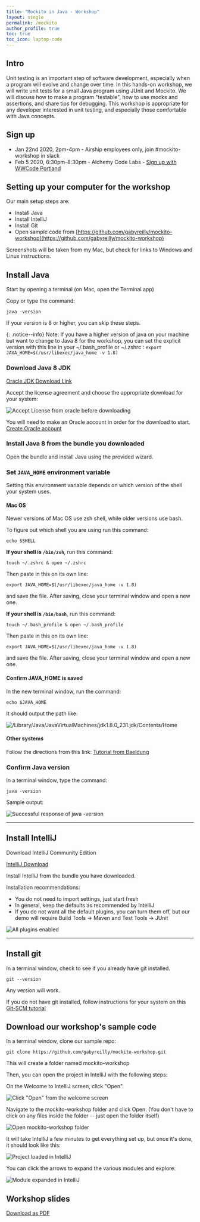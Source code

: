 ```yaml
---
title: "Mockito in Java - Workshop"
layout: single
permalink: /mockito
author_profile: true
toc: true
toc_icon: laptop-code
---
```

## Intro

Unit testing is an important step of software development, especially when a program will evolve and change over time. In this hands-on workshop, we will write unit tests for a small Java program using JUnit and Mockito. We will discuss how to make a program "testable", how to use mocks and assertions, and share tips for debugging. This workshop is appropriate for any developer interested in unit testing, and especially those comfortable with Java concepts.

## Sign up

* Jan 22nd 2020, 2pm-4pm - Airship employees only, join #mockito-workshop in slack
* Feb 5 2020, 6:30pm-8:30pm - Alchemy Code Labs - [Sign up with WWCode Portland](https://www.meetup.com/Women-Who-Code-Portland/events/267976530/)

## Setting up your computer for the workshop

Our main setup steps are:
* Install Java
* Install IntelliJ
* Install Git
* Open sample code from [https://github.com/gabyreilly/mockito-workshop](https://github.com/gabyreilly/mockito-workshop)

Screenshots will be taken from my Mac, but check for links to Windows and Linux instructions.



## Install Java

Start by opening a terminal (on Mac, open the Terminal app)

Copy or type the command:

```
java -version
```

If your version is 8 or higher, you can skip these steps.

{: .notice--info}
Note: If you have a higher version of java on your machine but want to change to Java 8 for the workshop,
you can set the explicit version with this line in your ~/.bash_profile or ~/.zshrc : 
 `export JAVA_HOME=$(/usr/libexec/java_home -v 1.8)`


### Download Java 8 JDK

[Oracle JDK Download Link](https://www.oracle.com/technetwork/java/javase/downloads/jdk8-downloads-2133151.html)

Accept the license agreement and choose the appropriate download for your system:

![Accept License from oracle before downloading](/assets/images/workshop-install/accept-oracle.jpg)


You will need to make an Oracle account in order for the download to start.
[Create Oracle account](https://profile.oracle.com/myprofile/account/create-account.jspx)

### Install Java 8 from the bundle you downloaded

Open the bundle and install Java using the provided wizard.

### Set `JAVA_HOME` environment variable

Setting this environment variable depends on which version of the shell your system uses. 

#### Mac OS
Newer versions of Mac OS use zsh shell, while older versions use bash.

To figure out which shell you are using run this command:

    echo $SHELL


**If your shell is `/bin/zsh`**, run this command:

    touch ~/.zshrc & open ~/.zshrc

Then paste in this on its own line:

    export JAVA_HOME=$(/usr/libexec/java_home -v 1.8)

and save the file.  After saving, close your terminal window and open a new one.

**If your shell is `/bin/bash`**, run this command:

    touch ~/.bash_profile & open ~/.bash_profile

Then paste in this on its own line:

    export JAVA_HOME=$(/usr/libexec/java_home -v 1.8)

and save the file.  After saving, close your terminal window and open a new one.

#### Confirm JAVA_HOME is saved

In the new terminal window, run the command:

    echo $JAVA_HOME
	
It should output the path like:

![/Library/Java/JavaVirtualMachines/jdk1.8.0_231.jdk/Contents/Home](/assets/images/workshop-install/echo-java-home.jpg)

#### Other systems
Follow the directions from this link: [Tutorial from Baeldung](https://www.baeldung.com/java-home-on-windows-7-8-10-mac-os-x-linux)

### Confirm Java version

In a terminal window, type the command:

```
java -version
```

Sample output:

![Successful response of java -version](/assets/images/workshop-install/java-version-8.jpg)

----

## Install IntelliJ

Download IntelliJ Community Edition

[IntelliJ Download](https://www.jetbrains.com/idea/)

Install IntelliJ from the bundle you have downloaded.

Installation recommendations:
* You do not need to import settings, just start fresh
* In general, keep the defaults as recommended by IntelliJ
* If you do not want all the default plugins, you can turn them off, but our demo will require
 Build Tools -> Maven and Test Tools -> JUnit


![All plugins enabled](/assets/images/workshop-install/intellij-plugins.jpg)

----

## Install git

In a terminal window, check to see if you already have git installed. 

	git --version

Any version will work.

If you do not have git installed, follow instructions for your system on this [Git-SCM tutorial](https://git-scm.com/book/en/v2/Getting-Started-Installing-Git)

## Download our workshop's sample code

In a terminal window, clone our sample repo:

    git clone https://github.com/gabyreilly/mockito-workshop.git

This will create a folder named mockito-workshop

Then, you can open the project in IntelliJ with the following steps:

On the Welcome to IntelliJ screen, click "Open".

![Click "Open" from the welcome screen](/assets/images/workshop-install/intellij-welcome.jpg)

Navigate to the mockito-workshop folder and click Open. (You don't have to click on any files inside the folder -- just open the folder itself)

![Open mockito-workshop folder](/assets/images/workshop-install/intellij-nav-finder.jpg)

It will take IntelliJ a few minutes to get everything set up, but once it's done, it should look like this:

![Project loaded in IntelliJ](/assets/images/workshop-install/intellij-loaded.jpg)


You can click the arrows to expand the various modules and explore:

![Module expanded in IntelliJ](/assets/images/workshop-install/intellij-expand.jpg)

## Workshop slides

[Download as PDF](/assets/images/mockito-in-java.pdf)
